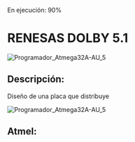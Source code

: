En ejecución: 90%

RENESAS DOLBY 5.1
================================

![Programador_Atmega32A-AU_5](https://user-images.githubusercontent.com/88397949/142514388-5155b68b-7a4b-49dc-a111-6097c7b4f766.png)


## Descripción:
Diseño de una placa que distribuye 


![Programador_Atmega32A-AU_5](https://user-images.githubusercontent.com/88397949/142514502-c14a1bdf-1a1c-4f73-a767-6bc31335efa4.png) 




## Atmel:

